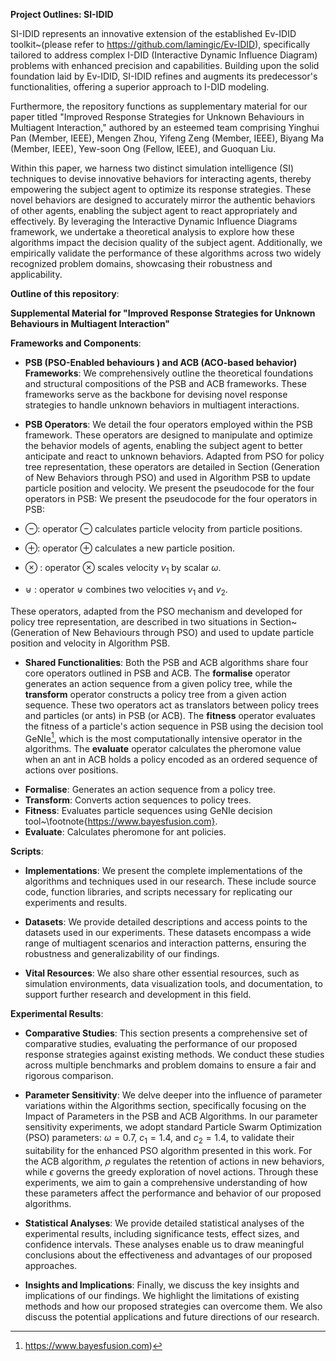 **Project Outlines: SI-IDID**

SI-IDID represents an innovative extension of the established Ev-IDID toolkit~(please refer to https://github.com/lamingic/Ev-IDID), specifically tailored to address complex I-DID (Interactive Dynamic Influence Diagram) problems with enhanced precision and capabilities. Building upon the solid foundation laid by Ev-IDID, SI-IDID refines and augments its predecessor's functionalities, offering a superior approach to I-DID modeling.

Furthermore, the repository functions as supplementary material for our paper titled "Improved Response Strategies for Unknown Behaviours in Multiagent Interaction," authored by an esteemed team comprising Yinghui Pan (Member, IEEE), Mengen Zhou, Yifeng Zeng (Member, IEEE), Biyang Ma (Member, IEEE), Yew-soon Ong (Fellow, IEEE), and Guoquan Liu.

Within this paper, we harness two distinct simulation intelligence (SI) techniques to devise innovative behaviors for interacting agents, thereby empowering the subject agent to optimize its response strategies. These novel behaviors are designed to accurately mirror the authentic behaviors of other agents, enabling the subject agent to react appropriately and effectively. By leveraging the Interactive Dynamic Influence Diagrams framework, we undertake a theoretical analysis to explore how these algorithms impact the decision quality of the subject agent. Additionally, we empirically validate the performance of these algorithms across two widely recognized problem domains, showcasing their robustness and applicability.

**Outline of this repository**:

**Supplemental Material for "Improved Response Strategies for Unknown Behaviours in Multiagent Interaction"**

**Frameworks and Components**:

- **PSB (PSO-Enabled behaviours ) and ACB (ACO-based behavior) Frameworks**: We comprehensively outline the theoretical foundations and structural compositions of the PSB and ACB frameworks. These frameworks serve as the backbone for devising novel response strategies to handle unknown behaviors in multiagent interactions.

- **PSB Operators**: We detail the four operators employed within the PSB framework. These operators are designed to manipulate and optimize the behavior models of agents, enabling the subject agent to better anticipate and react to unknown behaviors. Adapted from PSO for policy tree representation, these operators are detailed in Section (Generation of New Behaviors through PSO) and used in Algorithm PSB to update particle position and velocity. We present the pseudocode for the four operators in PSB:
We present the pseudocode for the four operators in PSB:

- $\ominus$: operator $\ominus$ calculates particle velocity from particle positions.
- $\oplus$: operator $\oplus$ calculates a new particle position.
- $\otimes$ : operator $\otimes$ scales velocity $v_1$ by scalar $\omega$.
- $\uplus$ : operator $\uplus$ combines two velocities $v_1$ and $v_2$.

These operators, adapted from the PSO mechanism and developed for policy tree representation, are described in two situations in Section~(Generation of New  Behaviours through PSO) and used to update particle position and velocity in Algorithm PSB.

- **Shared Functionalities**: Both the PSB and ACB algorithms share four core operators outlined in PSB and ACB. The **formalise** operator generates an action sequence from a given policy tree, while the **transform** operator constructs a policy tree from a given action sequence. These two operators act as translators between policy trees and particles (or ants) in PSB (or ACB). The **fitness** operator evaluates the fitness of a particle's action sequence in PSB using the decision tool GeNIe[^1], which is the most computationally intensive operator in the algorithms. The **evaluate** operator calculates the pheromone value when an ant in ACB holds a policy encoded as an ordered sequence of actions over positions.
[^1]: https://www.bayesfusion.com)

- **Formalise**: Generates an action sequence from a policy tree.  
- **Transform**: Converts action sequences to policy trees. 
- **Fitness**: Evaluates particle sequences using GeNIe decision tool~\footnote{https://www.bayesfusion.com}.  
- **Evaluate**: Calculates pheromone for ant policies.

**Scripts**:

- **Implementations**: We present the complete implementations of the algorithms and techniques used in our research. These include source code, function libraries, and scripts necessary for replicating our experiments and results.

- **Datasets**: We provide detailed descriptions and access points to the datasets used in our experiments. These datasets encompass a wide range of multiagent scenarios and interaction patterns, ensuring the robustness and generalizability of our findings.

- **Vital Resources**: We also share other essential resources, such as simulation environments, data visualization tools, and documentation, to support further research and development in this field.

**Experimental Results**:

- **Comparative Studies**: This section presents a comprehensive set of comparative studies, evaluating the performance of our proposed response strategies against existing methods. We conduct these studies across multiple benchmarks and problem domains to ensure a fair and rigorous comparison.
  
- **Parameter Sensitivity**: We delve deeper into the influence of parameter variations within the Algorithms section, specifically focusing on the Impact of Parameters in the PSB and ACB Algorithms. In our parameter sensitivity experiments, we adopt standard Particle Swarm Optimization (PSO) parameters: $\omega=0.7$, $c_1=1.4$, and $c_2=1.4$, to validate their suitability for the enhanced PSO algorithm presented in this work. For the ACB algorithm, $\rho$ regulates the retention of actions in new behaviors, while $\epsilon$ governs the greedy exploration of novel actions. Through these experiments, we aim to gain a comprehensive understanding of how these parameters affect the performance and behavior of our proposed algorithms.

- **Statistical Analyses**: We provide detailed statistical analyses of the experimental results, including significance tests, effect sizes, and confidence intervals. These analyses enable us to draw meaningful conclusions about the effectiveness and advantages of our proposed approaches.

- **Insights and Implications**: Finally, we discuss the key insights and implications of our findings. We highlight the limitations of existing methods and how our proposed strategies can overcome them. We also discuss the potential applications and future directions of our research.
